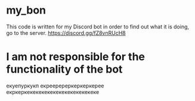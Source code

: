 # my_bon

This code is written for my Discord bot in order to find out what it is doing, go to the server. https://discord.gg/fZ8vnRUcH8

# I am not responsible for the functionality of the bot
екуепуркукп
екрееререркеркеркерее
екркеркекекекекекекекекекекекеке
